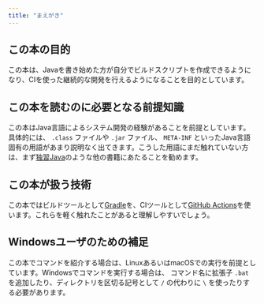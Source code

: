```yaml
---
title: "まえがき"
---
```

## この本の目的
この本は、Javaを書き始めた方が自分でビルドスクリプトを作成できるようになり、CIを使った継続的な開発を行えるようになることを目的としています。

## この本を読むのに必要となる前提知識
この本はJava言語によるシステム開発の経験があることを前提としています。具体的には、 `.class` ファイルや `.jar` ファイル、 `META-INF` といったJava言語固有の用語があまり説明なく出てきます。こうした用語にまだ触れていない方は、まず[独習Java](https://www.amazon.co.jp/dp/B07PY43SL2/ref=as_li_ss_tl?ie=UTF8&linkCode=ll1&tag=prjctsp-22&linkId=be0fbf9b52900ff34396ad451f273fcf&language=ja_JP)のような他の書籍にあたることを勧めます。

## この本が扱う技術
この本ではビルドツールとして[Gradle](https://gradle.org/)を、CIツールとして[GitHub Actions](https://docs.github.com/ja/actions)を使います。これらを軽く触れたことがあると理解しやすいでしょう。

## Windowsユーザのための補足
この本でコマンドを紹介する場合は、LinuxあるいはmacOSでの実行を前提としています。Windowsでコマンドを実行する場合は、
コマンド名に拡張子 `.bat` を追加したり、ディレクトリを区切る記号として `/` の代わりに `\` を使ったりする必要があります。
